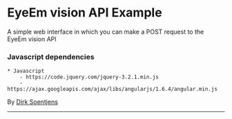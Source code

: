 # EyeEm vision API Example
A simple web interface in which you can make a POST request to the EyeEm vision API
### Javascript dependencies

    * Javascript
        - https://code.jquery.com/jquery-3.2.1.min.js
		- https://ajax.googleapis.com/ajax/libs/angularjs/1.6.4/angular.min.js

By [Dirk Soentjens](mailto:Dirk.soentjens@gmail.com)

- - - -